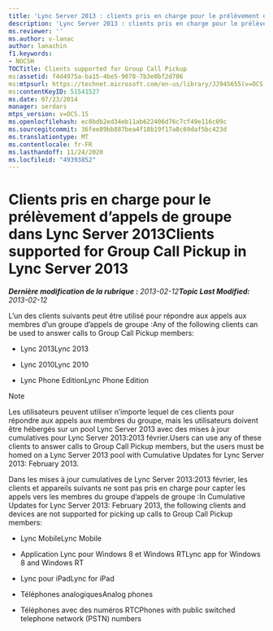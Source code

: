 ```yaml
---
title: 'Lync Server 2013 : clients pris en charge pour le prélèvement d’appels de groupe'
description: 'Lync Server 2013 : clients pris en charge pour le prélèvement d’appels de groupe.'
ms.reviewer: ''
ms.author: v-lanac
author: lanachin
f1.keywords:
- NOCSH
TOCTitle: Clients supported for Group Call Pickup
ms:assetid: f4d4975a-ba15-4be5-9078-7b3e0bf2d706
ms:mtpsurl: https://technet.microsoft.com/en-us/library/JJ945655(v=OCS.15)
ms:contentKeyID: 51541527
ms.date: 07/23/2014
manager: serdars
mtps_version: v=OCS.15
ms.openlocfilehash: ec8bdb2ed34eb11ab622406d76c7cf49e116c09c
ms.sourcegitcommit: 36fee89bb887bea4f18b19f17a8c69daf5bc423d
ms.translationtype: MT
ms.contentlocale: fr-FR
ms.lasthandoff: 11/24/2020
ms.locfileid: "49393852"
---
```

# <a name="clients-supported-for-group-call-pickup-in-lync-server-2013"></a><span data-ttu-id="9848b-103">Clients pris en charge pour le prélèvement d’appels de groupe dans Lync Server 2013</span><span class="sxs-lookup"><span data-stu-id="9848b-103">Clients supported for Group Call Pickup in Lync Server 2013</span></span>

<div data-xmlns="http://www.w3.org/1999/xhtml">

<div class="topic" data-xmlns="http://www.w3.org/1999/xhtml" data-msxsl="urn:schemas-microsoft-com:xslt" data-cs="https://msdn.microsoft.com/">

<div data-asp="https://msdn2.microsoft.com/asp">



</div>

<div id="mainSection">

<div id="mainBody"><span data-ttu-id="9848b-104">

<span> </span></span><span class="sxs-lookup"><span data-stu-id="9848b-104">

<span> </span></span></span>

<span data-ttu-id="9848b-105">_**Dernière modification de la rubrique :** 2013-02-12_</span><span class="sxs-lookup"><span data-stu-id="9848b-105">_**Topic Last Modified:** 2013-02-12_</span></span>

<span data-ttu-id="9848b-106">L’un des clients suivants peut être utilisé pour répondre aux appels aux membres d’un groupe d’appels de groupe :</span><span class="sxs-lookup"><span data-stu-id="9848b-106">Any of the following clients can be used to answer calls to Group Call Pickup members:</span></span>

  - <span data-ttu-id="9848b-107">Lync 2013</span><span class="sxs-lookup"><span data-stu-id="9848b-107">Lync 2013</span></span>

  - <span data-ttu-id="9848b-108">Lync 2010</span><span class="sxs-lookup"><span data-stu-id="9848b-108">Lync 2010</span></span>

  - <span data-ttu-id="9848b-109">Lync Phone Edition</span><span class="sxs-lookup"><span data-stu-id="9848b-109">Lync Phone Edition</span></span>

<div>


> [!NOTE]  
> <span data-ttu-id="9848b-110">Les utilisateurs peuvent utiliser n’importe lequel de ces clients pour répondre aux appels aux membres du groupe, mais les utilisateurs doivent être hébergés sur un pool Lync Server 2013 avec des mises à jour cumulatives pour Lync Server 2013:2013 février.</span><span class="sxs-lookup"><span data-stu-id="9848b-110">Users can use any of these clients to answer calls to Group Call Pickup members, but the users must be homed on a Lync Server 2013 pool with Cumulative Updates for Lync Server 2013: February 2013.</span></span>



</div>

<span data-ttu-id="9848b-111">Dans les mises à jour cumulatives de Lync Server 2013:2013 février, les clients et appareils suivants ne sont pas pris en charge pour capter les appels vers les membres du groupe d’appels de groupe :</span><span class="sxs-lookup"><span data-stu-id="9848b-111">In Cumulative Updates for Lync Server 2013: February 2013, the following clients and devices are not supported for picking up calls to Group Call Pickup members:</span></span>

  - <span data-ttu-id="9848b-112">Lync Mobile</span><span class="sxs-lookup"><span data-stu-id="9848b-112">Lync Mobile</span></span>

  - <span data-ttu-id="9848b-113">Application Lync pour Windows 8 et Windows RT</span><span class="sxs-lookup"><span data-stu-id="9848b-113">Lync app for Windows 8 and Windows RT</span></span>

  - <span data-ttu-id="9848b-114">Lync pour iPad</span><span class="sxs-lookup"><span data-stu-id="9848b-114">Lync for iPad</span></span>

  - <span data-ttu-id="9848b-115">Téléphones analogiques</span><span class="sxs-lookup"><span data-stu-id="9848b-115">Analog phones</span></span>

  - <span data-ttu-id="9848b-116">Téléphones avec des numéros RTC</span><span class="sxs-lookup"><span data-stu-id="9848b-116">Phones with public switched telephone network (PSTN) numbers</span></span>

<span data-ttu-id="9848b-117"></div>

<span> </span>

</div>

</div>

</span><span class="sxs-lookup"><span data-stu-id="9848b-117"></div>

<span> </span>

</div>

</div>

</span></span></div>

